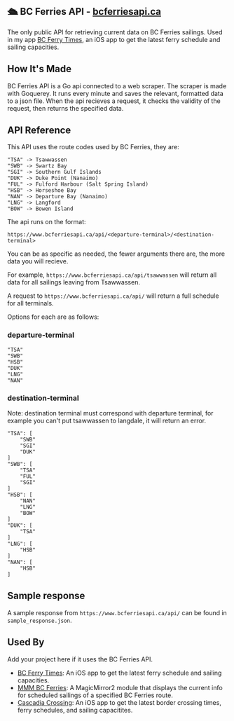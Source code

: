 ## 🛳 BC Ferries API - [bcferriesapi.ca](https://bcferriesapi.ca)

The only public API for retrieving current data on BC Ferries sailings. Used in my app [BC Ferry Times](https://apps.apple.com/ca/app/id1615899209), an iOS app to get the latest ferry schedule and sailing capacities.

## How It's Made

BC Ferries API is a Go api connected to a web scraper. The scraper is made with Goquerey. It runs every minute and saves the relevant, formatted data to a json file. When the api recieves a request, it checks the validity of the request, then returns the specified data.

## API Reference

This API uses the route codes used by BC Ferries, they are:

```
"TSA" -> Tsawwassen
"SWB" -> Swartz Bay
"SGI" -> Southern Gulf Islands
"DUK" -> Duke Point (Nanaimo)
"FUL" -> Fulford Harbour (Salt Spring Island)
"HSB" -> Horseshoe Bay
"NAN" -> Departure Bay (Nanaimo)
"LNG" -> Langford
"BOW" -> Bowen Island
```

The api runs on the format:

`https://www.bcferriesapi.ca/api/<departure-terminal>/<destination-terminal>`

You can be as specific as needed, the fewer arguments there are, the more data you will recieve.

For example, `https://www.bcferriesapi.ca/api/tsawwassen` will return all data for all sailings leaving from Tsawwassen.

A request to `https://www.bcferriesapi.ca/api/` will return a full schedule for all terminals.

Options for each are as follows:

### departure-terminal

```
"TSA"
"SWB"
"HSB"
"DUK"
"LNG"
"NAN"
```

### destination-terminal

Note: destination terminal must correspond with departure terminal, for example you can't put tsawwassen to langdale, it will return an error.

```
"TSA": [
    "SWB"
    "SGI"
    "DUK"
]
"SWB": [
    "TSA"
    "FUL"
    "SGI"
]
"HSB": [
    "NAN"
    "LNG"
    "BOW"
]
"DUK": [
    "TSA"
]
"LNG": [
    "HSB"
]
"NAN": [
    "HSB"
]
```

## Sample response

A sample response from `https://www.bcferriesapi.ca/api/` can be found in `sample_response.json`.

## Used By

Add your project here if it uses the BC Ferries API.

- [BC Ferry Times](https://apps.apple.com/ca/app/id1615899209): An iOS app to get the latest ferry schedule and sailing capacities.
- [MMM BC Ferries](https://github.com/stonecrown/MMM-BCFerries): A MagicMirror2 module that displays the current info for scheduled sailings of a specified BC Ferries route.
- [Cascadia Crossing](https://apps.apple.com/app/1643019956): An iOS app to get the latest border crossing times, ferry schedules, and sailing capacitites.